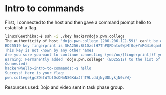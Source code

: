 # Intro to commands 

First, I connected to the host and then gave a command prompt hello to establish a flag.

```bash
linux@Geethika:~$ ssh -i ./key hacker@dojo.pwn.college
The authenticity of host 'dojo.pwn.college (206.206.192.59)' can't be established.
ED25519 key fingerprint is SHA256:B31DzslH7ThPQFDntu6WpMf0q+YmRG4i6qamH/zkz1A.
This key is not known by any other names
Are you sure you want to continue connecting (yes/no/[fingerprint])? yes
Warning: Permanently added 'dojo.pwn.college' (ED25519) to the list of known hosts.
Connected!
hacker@hello~intro-to-commands:~$ hello
Success! Here is your flag:
pwn.college{gcZDafWTblDsQNmNSGKdxJfhT9L.ddjNyUDLykjN0czW}
```


Resources used:
Dojo and video sent in task phase group.
